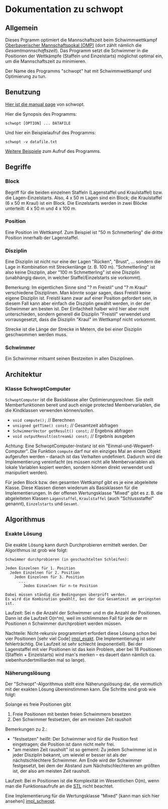 Dokumentation zu schwopt
========================

Allgemein
---------

Dieses Prgramm optimiert die Mannschaftszeit beim Schwimmwettkampf [Oberbayerischer Mannschaftspokal (OMP)](http://www.bsv-oberbayern.de/omp/start.html) (dort zählt nämlich die _Gesamtmannschaftszeit_).  Das Programm setzt die Schwimmer in die Positionen der Wettkämpfe (Staffeln und Einzelstarts) möglichst optimal ein, um die Mannschaftszeit zu minimieren.

Der Name des Programms "schwopt" hat mit Schwimmwettkampf und Optimierung zu tun.

Benutzung
---------

[Hier ist die manual page](https://github.com/schoettl/schwopt/tree/master/man/manual-page.markdown) von schwopt.

Hier die Synopsis des Programms:

    schwopt [OPTION] ... DATAFILE

Und hier ein Beispielaufruf des Programms:

    schwopt -v datafile.txt

[Weitere Beispiele](https://github.com/schoettl/schwopt/tree/master/samples) zum Aufruf des Programms.

Begriffe
--------

### Block

Begriff für die beiden einzelnen Staffeln (Lagenstaffel und Kraulstaffel) bzw. die Lagen-Einzelstarts.
Also, 4 x 50 m Lagen sind ein Block; die Kraulstaffel (6 x 50 m Kraul) ist ein Block.  Die Einzelstarts werden in zwei Blöcke unterteilt: 4 x 50 m und 4 x 100 m.

### Position

Eine Position im Wettkampf.  Zum Beispiel ist "50 m Schmetterling" die dritte Position innerhalb der Lagenstaffel.

### Disziplin

Eine Disziplin ist nicht nur eine der Lagen "Rücken", "Brust", ... sondern die Lage in Kombination mit Streckenlänge (z. B. 100 m).  "Schmetterling" ist also keine Disziplin, aber "100 m Schmetterling" ist eine Disziplin (unabhängig davon, in welcher Staffel/Einzelstarts sie vorkommt).

Bemerkung: Im eigentlichen Sinne sind "? m Freistil" und "? m Kraul" verschiedene Disziplinen.  Man könnte sogar sagen, dass Freistil keine eigene Disziplin ist.  Freistil kann zwar auf einer Position gefordert sein, in diesem Fall kann aber einfach die Disziplin gewählt werden, in der der Schwimmer am besten ist.  Der Einfachheit halber wird hier aber nicht unterschieden, sondern generell die Disziplin "Freistil" verwendet und vorrausgesetzt, dass die Disziplin "Kraul" im Wettkampf nicht vorkommt.

Strecke ist die Länge der Strecke in Metern, die bei einer Disziplin geschwommen werden muss.

### Schwimmer

Ein Schwimmer mitsamt seinen Bestzeiten in allen Disziplinen.

Architektur
-----------

### Klasse SchwoptComputer

`SchwoptComputer` ist die Basisklasse aller Optimierungsrechner.  Sie stellt Memberfunktionen bereit und auch einige protected Membervariablen, die die Kindklassen verwenden können/sollen.

 - `void compute();` // Berechnen
 - `unsigned getTime() const;` // Gesamtzeit abfragen
 - `SchwimmerVector getResult() const;` // Ergebnis abfragen
 - `void outputResult(ostream&) const;` // Ergebnis ausgeben

Achtung: Eine SchwoptComputer-Instanz ist ein "Einmal-und-Wegwerf-Computer".  Die Funktion `compute` darf nur ein einziges Mal an einem Objekt aufgerufen werden &ndash; danach ist das Verhalten undefiniert.  Dadurch wird die Implementierung vereinfacht (es müssen nicht alle Membervariablen als lokale Variablen kopiert werden, sondern können direkt verwendet und manipuliert werden).

Für jeden Block bzw. den gesamten Wettkampf gibt es je eine abgeleitete Klasse.  Diese Klassen dienen wiederum als Basisklassen für die Implementierungen.  In der offenen Wertungsklasse "Mixed" gibt es z. B. die abgeleiteten Klassen `Lagenstaffel`, `Kraulstaffel` (auch "Schlussstaffel" genannt), `Einzelstarts` und `Gesamt`.

Algorithmus
-----------

### Exakte Lösung

Die exakte Lösung kann durch Durchprobieren ermittelt werden.  Der Algorithmus ist grob wie folgt:

    Schwimmer durchprobieren (in geschachtelten Schleifen):
    
    Jeden Einzelnen für 1. Position
      Jeden Einzelnen für 2. Position
        Jeden Einzelnen für 3. Position
          ...
            Jeden Einzelnen für n-te Position
    
    Dabei müssen ständig die Bedingungen überprüft werden.
    Es wird die Kombination gewählt, bei der die Gesamtzeit am geringsten ist.

Laufzeit: Sei n die Anzahl der Schwimmer und m die Anzahl der Positionen.  Dann ist die Laufzeit O(n^m), weil im schlimmsten Fall für jede der m Positionen n Schwimmer durchprobiert werden müssen.

Nachteile: Nicht-rekursiv programmiert erfordert diese Lösung schon bei vier Positionen [sehr viel Code] [impl_exakt].  Die Implementierung ist sehr fehlerträchtig.  Die Laufzeit ist sehr schlecht (exponentiell).  Bei der Lagenstaffel mit vier Positionen ist das kein Problem, aber bei 18 Positionen (Staffeln + Einzelstarts) wird man's merken &ndash; es dauert dann nämlich ca. siebenhundertmilliarden mal so lange).

### Näherungslösung

Der "Schwopt"-Algorithmus stellt eine Näherungslösung dar, die vermutlich mit der exakten Lösung übereinstimmen kann.  Die Schritte sind grob wie folgt:

Solange es freie Positionen gibt

 1. Freie Positionen mit besten freien Schwimmern besetzen
 2. Den Schwimmer festsetzen, der am meisten Zeit rausholt

Bemerkungen zu 2.:

 - "festsetzen" heißt: Der Schwimmer wird für die Position fest eingetragen; die Position ist dann nicht mehr frei.
 - "am meisten Zeit rausholt" ist so gemeint: Zu jedem Schwimmer ist in jeder Disziplin bekannt, um wieviel er besser ist als der nächstschlechtere Schwimmer.  Am Ende wird der Schwimmer festgesetzt, bei dem der Abstand zum Nächstschlechteren am größten ist, der also am meisten Zeit rausholt.

Laufzeit: Bei m Positionen ist die Komplexität im Wesentlichen O(m), wenn man die Funktionsaufrufe an die [STL](http://www.cplusplus.com/reference/stl/ "C++ Standard Template Libary") nicht beachtet.

Eine Implementierung für die Wertungsklasse "Mixed" [kann man sich hier ansehen] [impl_schwopt].

[impl_exakt]: https://github.com/schoettl/schwopt/blob/v1_0_1/src/compute/mixed/LagenstaffelExaktComputer.cpp#L34 "compute/mixed/LagenstaffelExaktComputer.cpp"
[impl_schwopt]: https://github.com/schoettl/schwopt/blob/v1_0_1/src/compute/mixed/GesamtComputer.cpp#L141 "compute/mixed/GesamtComputer.cpp"
